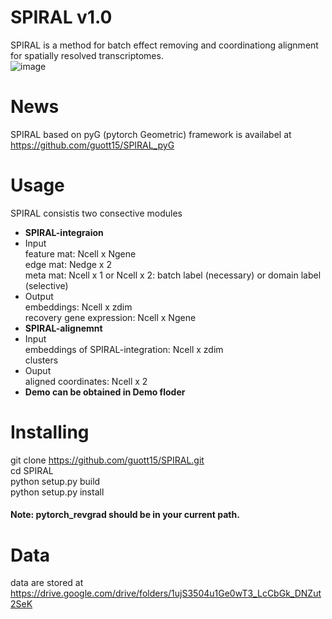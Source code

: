 # SPIRAL v1.0
SPIRAL is a method for batch effect removing and coordinationg alignment for spatially resolved transcriptomes.  
![image](https://user-images.githubusercontent.com/17848453/183861675-b8b63081-83f3-4957-a3f8-0b822a4980cd.png)
# News
SPIRAL based on pyG (pytorch Geometric) framework is availabel at https://github.com/guott15/SPIRAL_pyG
# Usage
SPIRAL consistis two consective modules  
* **SPIRAL-integraion**    
 * Input  
   feature mat: Ncell x Ngene    
   edge mat: Nedge x 2    
   meta mat: Ncell x 1 or Ncell x 2: batch label (necessary) or domain label (selective)
* Output  
   embeddings: Ncell x zdim  
   recovery gene expression: Ncell x Ngene  
* **SPIRAL-alignemnt**  
 * Input    
   embeddings of SPIRAL-integration: Ncell x zdim  
   clusters  
 * Ouput  
   aligned coordinates: Ncell x 2  
* **Demo can be obtained in Demo floder**
# Installing
git clone https://github.com/guott15/SPIRAL.git  
cd SPIRAL  
python setup.py build  
python setup.py install  
#### Note: pytorch_revgrad should be in your current path.
# Data
data are stored at https://drive.google.com/drive/folders/1ujS3504u1Ge0wT3_LcCbGk_DNZut2SeK
